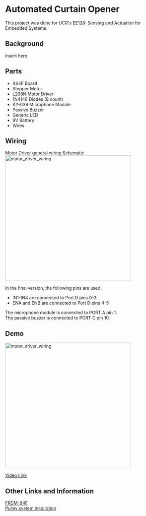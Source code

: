 # Automated Curtain Opener  
This project was done for UCR's EE128: Sensing and Actuation for Embedded Systems. 
## Background  
insert here
## Parts  
- K64F Board  
- Stepper Motor
- L298N Motor Driver  
- 1N4148 Diodes (8 count)
- KY-038 Microphone Module  
- Passive Buzzer  
- Generic LED  
- 9V Battery
- Wires
## Wiring  

Motor Driver general wiring Schematic  
<img width="405" alt="motor_driver_wiring" src="https://github.com/lpurgitoryl/FRDM-K64F-CurtainOpener/assets/23303005/0282d3e1-ee6f-4dbc-962e-5208b17cf6db">

In the final version, the following pins are used.
- IN1-IN4 are connected to Port D pins 0-3
- ENA and ENB are connected to Port D pins 4-5
  
The microphone module is connected to PORT A pin 1.  
The passive buzzer is connected to PORT C pin 10.

## Demo

<img width="405" alt="motor_driver_wiring" src="https://github.com/lpurgitoryl/FRDM-K64F-CurtainOpener/assets/23303005/0c7d4c3d-2e84-4001-bf54-69d9ae9e6f7d">  

[Video Link](https://youtu.be/sEjKm0Vb6mc)  

## Other Links and Information
[FRDM-64F](https://www.nxp.com/design/development-boards/freedom-development-boards/mcu-boards/freedom-development-platform-for-kinetis-k64-k63-and-k24-mcus:FRDM-K64F)  
[Pulley system inspiration](https://youtu.be/JtYdPwO65WI?t=792)

